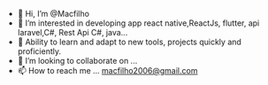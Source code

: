 - 👋 Hi, I’m @Macfilho
- 👀 I’m interested in developing app react native,ReactJs, flutter, api laravel,C#, Rest Api C#, java...
- 🌱 Ability to learn and adapt to new tools, projects quickly and proficiently. 
- 💞️ I’m looking to collaborate on ...
- 📫 How to reach me ... macfilho2006@gmail.com

<!---
Macfilho/Macfilho is a ✨ special ✨ repository because its `README.md` (this file) appears on your GitHub profile.
You can click the Preview link to take a look at your changes.
--->
